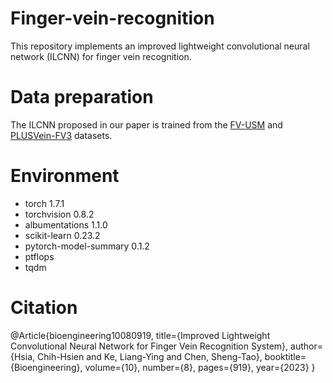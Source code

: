 # Finger-vein-recognition
This repository implements an improved lightweight convolutional neural network (ILCNN) for finger vein recognition. 

# Data preparation
The ILCNN proposed in our paper is trained from the [FV-USM](http://drfendi.com/fv_usm_database/) and [PLUSVein-FV3](https://wavelab.at/sources/PLUSVein-FV3/) datasets.

# Environment
* torch 1.7.1
* torchvision 0.8.2
* albumentations 1.1.0
* scikit-learn 0.23.2
* pytorch-model-summary 0.1.2
* ptflops 
* tqdm 

# Citation
@Article{bioengineering10080919,
  title={Improved Lightweight Convolutional Neural Network for Finger Vein Recognition System},
  author={Hsia, Chih-Hsien and Ke, Liang-Ying and Chen, Sheng-Tao},
  booktitle={Bioengineering},
  volume={10},
  number={8},
  pages={919},
  year={2023}
}


